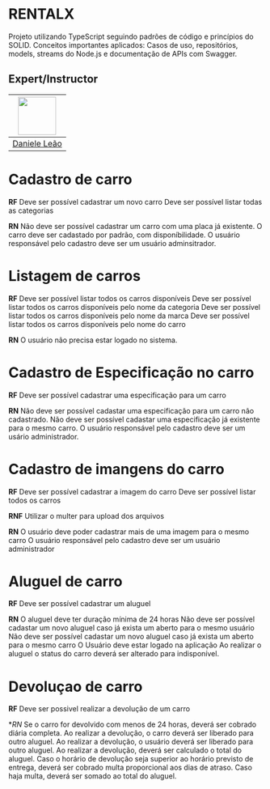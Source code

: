 # RENTALX
Projeto utilizando TypeScript seguindo padrões de código e princípios do SOLID. 
Conceitos importantes aplicados: Casos de uso, repositórios, models, streams do Node.js e documentação de APIs com Swagger.


## Expert/Instructor
| [<img src="https://avatars.githubusercontent.com/u/5041791?v=4" width="75px;"/>](https://github.com/danileao) |
| :--------------------------------------------------------------------------------------------------------: |
|                             [Daniele Leão](https://github.com/danileao)                             |



# Cadastro de carro

**RF**
Deve ser possível cadastrar um novo carro
Deve ser possível listar todas as categorias

**RN**
Não deve ser possível cadastrar um carro com uma placa já existente.
O carro deve ser cadastado por padrão, com disponíbilidade.
O usuário responsável pelo cadastro deve ser um usuário adminsitrador.

# Listagem de carros

**RF**
Deve ser possível listar todos os carros disponíveis
Deve ser possível listar todos os carros disponíveis pelo nome da categoria
Deve ser possível listar todos os carros disponíveis pelo nome da marca
Deve ser possível listar todos os carros disponíveis pelo nome do carro



**RN**
O usuário não precisa estar logado no sistema.


# Cadastro de Especificação no carro

**RF**
Deve ser possível cadastrar uma especificação para um carro


**RN**
Não deve ser possível cadastar uma especificação para um carro não cadastrado.
Não deve ser possível cadastar uma especificação já existente para o mesmo carro.
O usuário responsável pelo cadastro deve ser um usário administrador.


# Cadastro de imangens do carro

**RF**
Deve ser possível cadastrar a imagem do carro
Deve ser possível listar todos os carros

**RNF**
Utilizar o multer para upload dos arquivos

**RN**
O usuário deve poder cadastrar mais de uma imagem para o mesmo carro
O usuário responsável pelo cadastro deve ser um usuário administrador


# Aluguel de carro
**RF**
Deve ser possível cadastrar um aluguel


**RN**
O aluguel deve ter duração mínima de 24 horas
Não deve ser possível cadastar um novo aluguel caso já exista um aberto para o mesmo usuário
Não deve ser possível cadastar um novo aluguel caso já exista um aberto para o mesmo carro
O Usuário deve estar logado na aplicação
Ao realizar o aluguel o status do carro deverá ser alterado para indisponível.


# Devoluçao de carro
**RF** 
Deve ser possivel realizar a devolução de um carro

**RN*
Se o carro for devolvido com menos de 24 horas, deverá ser cobrado diária completa.
Ao realizar a devolução, o carro deverá ser liberado para outro aluguel.
Ao realizar a devolução, o usuário deverá ser liberado para outro aluguel.
Ao realizar a devolução, deverá ser calculado o total do aluguel.
Caso o horário de devolução seja superior ao horário previsto de entrega, deverá ser cobrado multa proporcional aos dias de atraso.
Caso haja multa, deverá ser somado ao total do aluguel.









